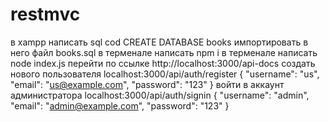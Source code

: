 # restmvc
в xampp написать sql cod CREATE DATABASE books
импортировать в него файл books.sql
в терменале написать npm i
в терменале написать node index.js
перейти по ссылке http://localhost:3000/api-docs
создать нового пользователя
localhost:3000/api/auth/register
{
  "username": "us",
  "email": "us@example.com",
  "password": "123"
}
войти в аккаунт администратора 
localhost:3000/api/auth/signin
{
  "username": "admin",
  "email": "admin@example.com",
  "password": "123"
}

